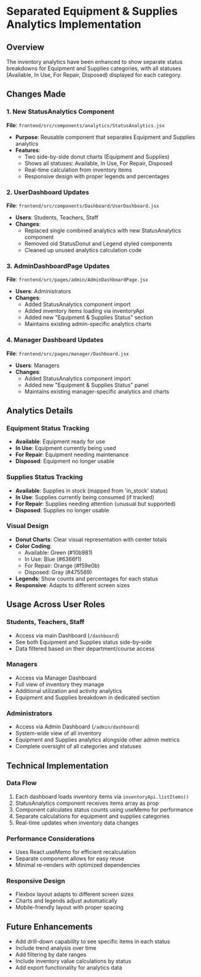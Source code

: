 # Separated Equipment & Supplies Analytics Implementation

## Overview
The inventory analytics have been enhanced to show separate status breakdowns for Equipment and Supplies categories, with all statuses (Available, In Use, For Repair, Disposed) displayed for each category.

## Changes Made

### 1. New StatusAnalytics Component
**File**: `frontend/src/components/analytics/StatusAnalytics.jsx`
- **Purpose**: Reusable component that separates Equipment and Supplies analytics
- **Features**:
  - Two side-by-side donut charts (Equipment and Supplies)
  - Shows all statuses: Available, In Use, For Repair, Disposed
  - Real-time calculation from inventory items
  - Responsive design with proper legends and percentages

### 2. UserDashboard Updates
**File**: `frontend/src/components/Dashboard/UserDashboard.jsx`
- **Users**: Students, Teachers, Staff
- **Changes**: 
  - Replaced single combined analytics with new StatusAnalytics component
  - Removed old StatusDonut and Legend styled components
  - Cleaned up unused analytics calculation code

### 3. AdminDashboardPage Updates  
**File**: `frontend/src/pages/admin/AdminDashboardPage.jsx`
- **Users**: Administrators
- **Changes**:
  - Added StatusAnalytics component import
  - Added inventory items loading via inventoryApi
  - Added new "Equipment & Supplies Status" section
  - Maintains existing admin-specific analytics charts

### 4. Manager Dashboard Updates
**File**: `frontend/src/pages/manager/Dashboard.jsx`
- **Users**: Managers
- **Changes**:
  - Added StatusAnalytics component import
  - Added new "Equipment & Supplies Status" panel
  - Maintains existing manager-specific analytics and charts

## Analytics Details

### Equipment Status Tracking
- **Available**: Equipment ready for use
- **In Use**: Equipment currently being used
- **For Repair**: Equipment needing maintenance
- **Disposed**: Equipment no longer usable

### Supplies Status Tracking
- **Available**: Supplies in stock (mapped from 'in_stock' status)
- **In Use**: Supplies currently being consumed (if tracked)
- **For Repair**: Supplies needing attention (unusual but supported)
- **Disposed**: Supplies no longer usable

### Visual Design
- **Donut Charts**: Clear visual representation with center totals
- **Color Coding**:
  - Available: Green (#10b981)
  - In Use: Blue (#6366f1)
  - For Repair: Orange (#f59e0b)
  - Disposed: Gray (#475569)
- **Legends**: Show counts and percentages for each status
- **Responsive**: Adapts to different screen sizes

## Usage Across User Roles

### Students, Teachers, Staff
- Access via main Dashboard (`/dashboard`)
- See both Equipment and Supplies status side-by-side
- Data filtered based on their department/course access

### Managers
- Access via Manager Dashboard 
- Full view of inventory they manage
- Additional utilization and activity analytics
- Equipment and Supplies breakdown in dedicated section

### Administrators
- Access via Admin Dashboard (`/admin/dashboard`)
- System-wide view of all inventory
- Equipment and Supplies analytics alongside other admin metrics
- Complete oversight of all categories and statuses

## Technical Implementation

### Data Flow
1. Each dashboard loads inventory items via `inventoryApi.listItems()`
2. StatusAnalytics component receives items array as prop
3. Component calculates status counts using useMemo for performance
4. Separate calculations for equipment and supplies categories
5. Real-time updates when inventory data changes

### Performance Considerations
- Uses React.useMemo for efficient recalculation
- Separate component allows for easy reuse
- Minimal re-renders with optimized dependencies

### Responsive Design
- Flexbox layout adapts to different screen sizes
- Charts and legends adjust automatically
- Mobile-friendly layout with proper spacing

## Future Enhancements
- Add drill-down capability to see specific items in each status
- Include trend analysis over time
- Add filtering by date ranges
- Include inventory value calculations by status
- Add export functionality for analytics data